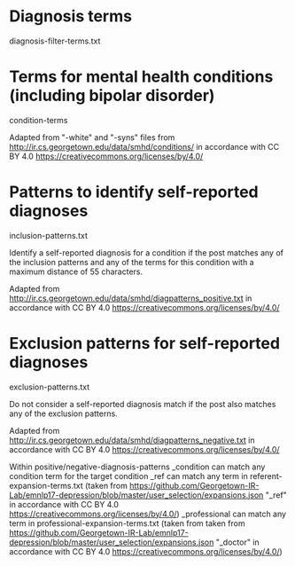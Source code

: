 # Diagnosis terms
diagnosis-filter-terms.txt

# Terms for mental health conditions (including bipolar disorder)
condition-terms

Adapted from "-white" and "-syns" files from http://ir.cs.georgetown.edu/data/smhd/conditions/ in accordance with CC BY 4.0 https://creativecommons.org/licenses/by/4.0/

# Patterns to identify self-reported diagnoses
inclusion-patterns.txt

Identify a self-reported diagnosis for a condition if the post matches any of the inclusion patterns and any of the terms for this condition with a maximum distance of 55 characters.

Adapted from http://ir.cs.georgetown.edu/data/smhd/diagpatterns_positive.txt in accordance with CC BY 4.0 https://creativecommons.org/licenses/by/4.0/

# Exclusion patterns for self-reported diagnoses
exclusion-patterns.txt

Do not consider a self-reported diagnosis match if the post also matches any of the exclusion patterns. 

Adapted from http://ir.cs.georgetown.edu/data/smhd/diagpatterns_negative.txt in accordance with CC BY 4.0 https://creativecommons.org/licenses/by/4.0/

Within positive/negative-diagnosis-patterns
_condition can match any condition term for the target condition
_ref can match any term in referent-expansion-terms.txt (taken from https://github.com/Georgetown-IR-Lab/emnlp17-depression/blob/master/user_selection/expansions.json "_ref" in accordance with CC BY 4.0 https://creativecommons.org/licenses/by/4.0/)
_professional can match any term in professional-expansion-terms.txt (taken from taken from https://github.com/Georgetown-IR-Lab/emnlp17-depression/blob/master/user_selection/expansions.json "_doctor" in accordance with CC BY 4.0 https://creativecommons.org/licenses/by/4.0/)
